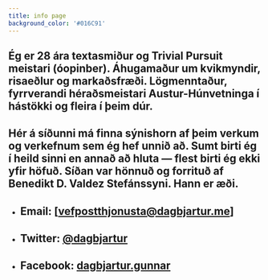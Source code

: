 ```yaml
---
title: info page
background_color: '#016C91'
---
```


## Ég er 28 ára textasmiður og Trivial Pursuit meistari (óopinber). Áhugamaður um kvikmyndir, risaeðlur og markaðsfræði. Lögmenntaður, fyrrverandi héraðsmeistari Austur-Húnvetninga í hástökki og fleira í þeim dúr.

## Hér á síðunni má finna sýnishorn af þeim verkum og verkefnum sem ég hef unnið að. Sumt birti ég í heild sinni en annað að hluta ― flest birti ég ekki yfir höfuð. Síðan var hönnuð og forrituð af Benedikt D. Valdez Stefánssyni. Hann er æði.

- ## Email: [vefpostthjonusta@dagbjartur.me]
- ## Twitter: [@dagbjartur](https://twitter.com/dagbjartur)
- ## Facebook: [dagbjartur.gunnar](https://facebook.com/dagbjartur.gunnar)
